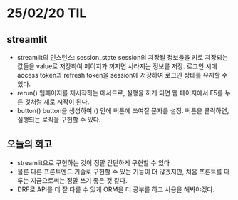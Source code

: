 # 25/02/20 TIL
## streamlit
  - streamlit의 인스턴스: session_state
    session의 저장될 정보들을 키로 저장되는 값들을 value로 저장하여 페이지가 꺼지면 사라지는 정보를 저장.
    로그인 시에 access token과 refresh token을 session에 저장하여 로그인 상태를 유지할 수 있다.
  - rerun()
    웹페이지를 재시작하는 메서드로, 실행을 하게 되면 웹 페이지에서 F5를 누른 것처럼 새로 시작이 된다.
  - button()
    button을 생성하여 () 안에 버튼에 쓰여질 문자를 설정. 버튼을 클릭하면, 실행되는 로직을 구현할 수 있다.

## 오늘의 회고
  - streamlit으로 구현하는 것이 정말 간단하게 구현할 수 있다
  - 물론 다른 프론트엔드 기술로 구현할 수 있는 기능이 더 많겠지만, 처음 프론트를 다루는 지금으로써는 정말 쓰기 좋은 것 같다.
  - DRF로 API를 더 잘 다룰 수 있게 ORM을 더 공부를 하고 사용을 해봐야겠다.